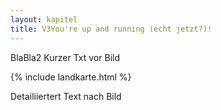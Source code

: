 ```yaml
---
layout: kapitel
title: V3You're up and running (echt jetzt?)!
---
```

BlaBla2
Kurzer Txt vor Bild

{% include landkarte.html %}

Detailiiertert Text nach Bild
